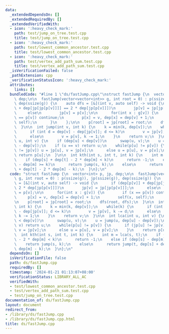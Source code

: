 ```yaml
---
data:
  _extendedDependsOn: []
  _extendedRequiredBy: []
  _extendedVerifiedWith:
  - icon: ':heavy_check_mark:'
    path: test/jump_on_tree.test.cpp
    title: test/jump_on_tree.test.cpp
  - icon: ':heavy_check_mark:'
    path: test/lowest_common_ancestor.test.cpp
    title: test/lowest_common_ancestor.test.cpp
  - icon: ':heavy_check_mark:'
    path: test/vertex_add_path_sum.test.cpp
    title: test/vertex_add_path_sum.test.cpp
  _isVerificationFailed: false
  _pathExtension: cpp
  _verificationStatusIcon: ':heavy_check_mark:'
  attributes:
    links: []
  bundledCode: "#line 1 \"ds/fastJump.cpp\"\nstruct fastJump {\n  vector<int> p, jp,\
    \ dep;\n\n  fastJump(vector<vector<int>> g, int root = 0) : p(ssize(g)), jp(ssize(g)),\
    \ dep(ssize(g)) {\n    auto dfs = [&](int v, auto self) -> void {\n      if (dep[p[v]]\
    \ + dep[jp[jp[p[v]]]] == 2 * dep[jp[p[v]]])\n        jp[v] = jp[jp[p[v]]];\n \
    \     else\n        jp[v] = p[v];\n\n      for(int x : g[v]) {\n        if (x\
    \ == p[v]) continue;\n        p[x] = v, dep[x] = dep[v] + 1;\n        self(x,\
    \ self);\n      }\n    };\n\n    p[root] = jp[root] = root;\n    dfs(root, dfs);\n\
    \  }\n\n  int jump(int v, int k) {\n    k = min(k, dep[v]);\n    while(k) {\n\
    \      if (int d = dep[v] - dep[jp[v]]; d <= k)\n        v = jp[v], k -= d;\n\
    \      else\n        v = p[v], k -= 1;\n    }\n    return v;\n  }\n\n  int lca(int\
    \ u, int v) {\n    if (dep[u] < dep[v])\n      swap(u, v);\n    u = jump(u, dep[u]\
    \ - dep[v]);\n    if (u == v) return u;\n    while(p[u] != p[v]) {\n      if (jp[u]\
    \ != jp[v]) u = jp[u], v = jp[v];\n      else u = p[u], v = p[v];\n    }\n   \
    \ return p[u];\n  }\n\n  int kth(int s, int t, int k) {\n    int m = lca(s, t);\n\
    \    if (dep[s] + dep[t] - 2 * dep[m] < k)\n      return -1;\n    else if (dep[s]\
    \ - dep[m] >= k)\n      return jump(s, k);\n    else\n      return jump(t, dep[s]\
    \ + dep[t] - 2 * dep[m] - k);\n  }\n};\n"
  code: "struct fastJump {\n  vector<int> p, jp, dep;\n\n  fastJump(vector<vector<int>>\
    \ g, int root = 0) : p(ssize(g)), jp(ssize(g)), dep(ssize(g)) {\n    auto dfs\
    \ = [&](int v, auto self) -> void {\n      if (dep[p[v]] + dep[jp[jp[p[v]]]] ==\
    \ 2 * dep[jp[p[v]]])\n        jp[v] = jp[jp[p[v]]];\n      else\n        jp[v]\
    \ = p[v];\n\n      for(int x : g[v]) {\n        if (x == p[v]) continue;\n   \
    \     p[x] = v, dep[x] = dep[v] + 1;\n        self(x, self);\n      }\n    };\n\
    \n    p[root] = jp[root] = root;\n    dfs(root, dfs);\n  }\n\n  int jump(int v,\
    \ int k) {\n    k = min(k, dep[v]);\n    while(k) {\n      if (int d = dep[v]\
    \ - dep[jp[v]]; d <= k)\n        v = jp[v], k -= d;\n      else\n        v = p[v],\
    \ k -= 1;\n    }\n    return v;\n  }\n\n  int lca(int u, int v) {\n    if (dep[u]\
    \ < dep[v])\n      swap(u, v);\n    u = jump(u, dep[u] - dep[v]);\n    if (u ==\
    \ v) return u;\n    while(p[u] != p[v]) {\n      if (jp[u] != jp[v]) u = jp[u],\
    \ v = jp[v];\n      else u = p[u], v = p[v];\n    }\n    return p[u];\n  }\n\n\
    \  int kth(int s, int t, int k) {\n    int m = lca(s, t);\n    if (dep[s] + dep[t]\
    \ - 2 * dep[m] < k)\n      return -1;\n    else if (dep[s] - dep[m] >= k)\n  \
    \    return jump(s, k);\n    else\n      return jump(t, dep[s] + dep[t] - 2 *\
    \ dep[m] - k);\n  }\n};\n"
  dependsOn: []
  isVerificationFile: false
  path: ds/fastJump.cpp
  requiredBy: []
  timestamp: '2024-01-21 01:13:07+08:00'
  verificationStatus: LIBRARY_ALL_AC
  verifiedWith:
  - test/lowest_common_ancestor.test.cpp
  - test/vertex_add_path_sum.test.cpp
  - test/jump_on_tree.test.cpp
documentation_of: ds/fastJump.cpp
layout: document
redirect_from:
- /library/ds/fastJump.cpp
- /library/ds/fastJump.cpp.html
title: ds/fastJump.cpp
---
```

